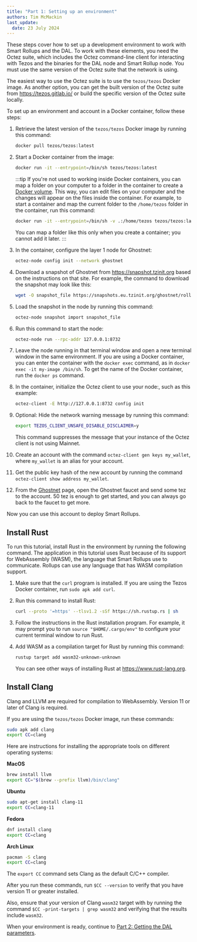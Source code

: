 ```yaml
---
title: "Part 1: Setting up an environment"
authors: Tim McMackin
last_update:
  date: 23 July 2024
---
```


These steps cover how to set up a development environment to work with Smart Rollups and the DAL.
To work with these elements, you need the Octez suite, which includes the Octez command-line client for interacting with Tezos and the binaries for the DAL node and Smart Rollup node.
You must use the same version of the Octez suite that the network is using.

The easiest way to use the Octez suite is to use the `tezos/tezos` Docker image.
As another option, you can get the built version of the Octez suite from https://tezos.gitlab.io/ or build the specific version of the Octez suite locally.

To set up an environment and account in a Docker container, follow these steps:

1. Retrieve the latest version of the `tezos/tezos` Docker image by running this command:

   ```bash
   docker pull tezos/tezos:latest
   ```

1. Start a Docker container from the image:

   ```bash
   docker run -it --entrypoint=/bin/sh tezos/tezos:latest
   ```

   :::tip
   If you're not used to working inside Docker containers, you can map a folder on your computer to a folder in the container to create a [Docker volume](https://docs.docker.com/storage/volumes/).
   This way, you can edit files on your computer and the changes will appear on the files inside the container.
   For example, to start a container and map the current folder to the `/home/tezos` folder in the container, run this command:

   ```bash
   docker run -it --entrypoint=/bin/sh -v .:/home/tezos tezos/tezos:latest
   ```

   You can map a folder like this only when you create a container; you cannot add it later.
   :::

1. In the container, configure the layer 1 node for Ghostnet:

   ```bash
   octez-node config init --network ghostnet
   ```

1. Download a snapshot of Ghostnet from https://snapshot.tzinit.org based on the instructions on that site.
For example, the command to download the snapshot may look like this:

   ```bash
   wget -O snapshot_file https://snapshots.eu.tzinit.org/ghostnet/rolling
   ```

1. Load the snapshot in the node by running this command:

   ```bash
   octez-node snapshot import snapshot_file
   ```

1. Run this command to start the node:

   ```bash
   octez-node run --rpc-addr 127.0.0.1:8732
   ```

1. Leave the node running in that terminal window and open a new terminal window in the same environment.
If you are using a Docker container, you can enter the container with the `docker exec` command, as in `docker exec -it my-image /bin/sh`.
To get the name of the Docker container, run the `docker ps` command.

1. In the container, initialize the Octez client to use your node:, such as this example:

   ```bash
   octez-client -E http://127.0.0.1:8732 config init
   ```

1. Optional: Hide the network warning message by running this command:

   ```bash
   export TEZOS_CLIENT_UNSAFE_DISABLE_DISCLAIMER=y
   ```

   This command suppresses the message that your instance of the Octez client is not using Mainnet.

1. Create an account with the command `octez-client gen keys my_wallet`, where `my_wallet` is an alias for your account.

1. Get the public key hash of the new account by running the command `octez-client show address my_wallet`.

1. From the [Ghostnet](https://teztnets.com/ghostnet-about) page, open the Ghostnet faucet and send some tez to the account.
50 tez is enough to get started, and you can always go back to the faucet to get more.

Now you can use this account to deploy Smart Rollups.

## Install Rust

To run this tutorial, install Rust in the environment by running the following command.
The application in this tutorial uses Rust because of its support for WebAssembly (WASM), the language that Smart Rollups use to communicate.
Rollups can use any language that has WASM compilation support.

1. Make sure that the `curl` program is installed.
If you are using the Tezos Docker container, run `sudo apk add curl`.

1. Run this command to install Rust:

   ```bash
   curl --proto '=https' --tlsv1.2 -sSf https://sh.rustup.rs | sh
   ```

1. Follow the instructions in the Rust installation program.
For example, it may prompt you to run `source "$HOME/.cargo/env"` to configure your current terminal window to run Rust.

1. Add WASM as a compilation target for Rust by running this command:

   ```bash
   rustup target add wasm32-unknown-unknown
   ```

   You can see other ways of installing Rust at https://www.rust-lang.org.

## Install Clang

Clang and LLVM are required for compilation to WebAssembly.
Version 11 or later of Clang is required.

If you are using the `tezos/tezos` Docker image, run these commands:

```bash
sudo apk add clang
export CC=clang
```

Here are instructions for installing the appropriate tools on different operating systems:

**MacOS**

```bash
brew install llvm
export CC="$(brew --prefix llvm)/bin/clang"
```

**Ubuntu**

```bash
sudo apt-get install clang-11
export CC=clang-11
```

**Fedora**

```bash
dnf install clang
export CC=clang
```

**Arch Linux**

```bash
pacman -S clang
export CC=clang
```

The `export CC` command sets Clang as the default C/C++ compiler.

After you run these commands, run `$CC --version` to verify that you have version 11 or greater installed.

Also, ensure that your version of Clang `wasm32` target with by running the command `$CC -print-targets | grep wasm32` and verifying that the results include `wasm32`.

When your environment is ready, continue to [Part 2: Getting the DAL parameters](/tutorials/build-files-archive-with-dal/get-dal-params).
